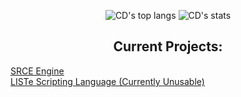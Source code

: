 <p align="center">
  <img alt="CD's top langs" src="https://github-readme-stats.vercel.app/api/top-langs/?username=cardboarddog&layout=compact"/>
  <img alt="CD's stats" src="https://github-readme-stats.vercel.app/api?username=cardboarddog&show=reviews,discussions_started,discussions_answered,prs_merged,prs_merged_percentage"/>
  <br/>
  <h2 align="center">Current Projects:</h2>
  <a href="https://github.com/CardboardDog/SRCE">SRCE Engine</a>
  <br/>
  <a href="https://github.com/CardboardDog/LISTe">LISTe Scripting Language (Currently Unusable)</a>
</p>
